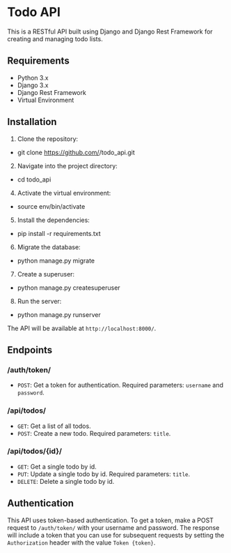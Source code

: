 # Todo API

This is a RESTful API built using Django and Django Rest Framework for creating and managing todo lists.

## Requirements
- Python 3.x
- Django 3.x
- Django Rest Framework
- Virtual Environment

## Installation
1. Clone the repository:
- git clone https://github.com/<your-github-username>/todo_api.git

2. Navigate into the project directory:
- cd todo_api
 
4. Activate the virtual environment:
- source env/bin/activate


5. Install the dependencies:
- pip install -r requirements.txt

6. Migrate the database:
- python manage.py migrate

7. Create a superuser:
- python manage.py createsuperuser

8. Run the server:
- python manage.py runserver



The API will be available at `http://localhost:8000/`.

## Endpoints

### /auth/token/
- `POST`: Get a token for authentication. Required parameters: `username` and `password`.

### /api/todos/
- `GET`: Get a list of all todos.
- `POST`: Create a new todo. Required parameters: `title`.

### /api/todos/{id}/
- `GET`: Get a single todo by id.
- `PUT`: Update a single todo by id. Required parameters: `title`.
- `DELETE`: Delete a single todo by id.

## Authentication

This API uses token-based authentication. To get a token, make a POST request to `/auth/token/` with your username and password. The response will include a token that you can use for subsequent requests by setting the `Authorization` header with the value `Token {token}`.





